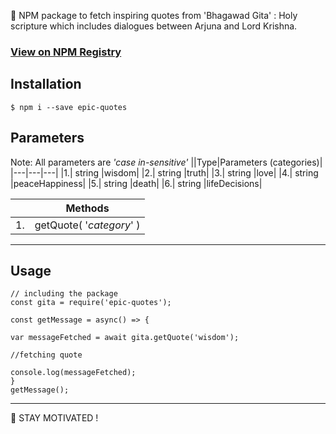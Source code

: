 :sunflower: NPM package to fetch inspiring quotes from 'Bhagawad Gita' : Holy scripture which includes dialogues between Arjuna and Lord Krishna.

### [View on NPM Registry](https://www.npmjs.com/package/epic-quotes)

## Installation

``` $ npm i --save epic-quotes  ```

## Parameters

Note: All parameters are _'case in-sensitive'_
||Type|Parameters (categories)|
|---|---|---|
|1.| string |wisdom|
|2.| string |truth|
|3.| string |love|
|4.| string |peaceHappiness|
|5.| string |death|
|6.| string |lifeDecisions|

||Methods|
|---|---|
|1.|getQuote( '_category_' )|

---  

## Usage

```
// including the package
const gita = require('epic-quotes');

const getMessage = async() => {

var messageFetched = await gita.getQuote('wisdom');

//fetching quote

console.log(messageFetched);
}  
getMessage();

```


---

 :sunflower: STAY MOTIVATED !
